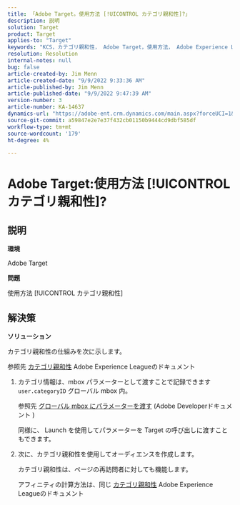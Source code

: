 ```yaml
---
title: 「Adobe Target。使用方法 [!UICONTROL カテゴリ親和性]?」
description: 説明
solution: Target
product: Target
applies-to: "Target"
keywords: "KCS，カテゴリ親和性， Adobe Target，使用方法， Adobe Experience League，グローバル mbox"
resolution: Resolution
internal-notes: null
bug: false
article-created-by: Jim Menn
article-created-date: "9/9/2022 9:33:36 AM"
article-published-by: Jim Menn
article-published-date: "9/9/2022 9:47:39 AM"
version-number: 3
article-number: KA-14637
dynamics-url: "https://adobe-ent.crm.dynamics.com/main.aspx?forceUCI=1&pagetype=entityrecord&etn=knowledgearticle&id=dacf6b79-2230-ed11-9db1-0022480866ad"
source-git-commit: a59847e2e7e37f432cb01150b9444cd9dbf585df
workflow-type: tm+mt
source-wordcount: '179'
ht-degree: 4%

---
```


# Adobe Target:使用方法 [!UICONTROL カテゴリ親和性]?

## 説明


<b>環境</b>

Adobe Target

<b>問題</b>

使用方法 [!UICONTROL カテゴリ親和性]

## 解決策

<b>ソリューション</b>

カテゴリ親和性の仕組みを次に示します。

参照先 [カテゴリ親和性](https://experienceleague.adobe.com/docs/target/using/audiences/visitor-profiles/category-affinity.html?lang=en) Adobe Experience Leagueのドキュメント

1. カテゴリ情報は、mbox パラメーターとして渡すことで記録できます `user.categoryID` グローバル mbox 内。

   参照先 [グローバル mbox にパラメーターを渡す](https://docs.adobe.com/help/en/target/using/implement-target/client-side/mbox-implement/global-mbox/pass-parameters-to-global-mbox.html "クリックしてリンク先を表示：https://docs.adobe.com/help/en/target/using/implement-target/client-side/mbox-implement/global-mbox/pass-parameters-to-global-mbox.html") (Adobe Developerドキュメント )

   同様に、 Launch を使用してパラメーターを Target の呼び出しに渡すこともできます。

1. 次に、カテゴリ親和性を使用してオーディエンスを作成します。

   カテゴリ親和性は、ページの再訪問者に対しても機能します。

   アフィニティの計算方法は、同じ [カテゴリ親和性](https://experienceleague.adobe.com/docs/target/using/audiences/visitor-profiles/category-affinity.html?lang=en) Adobe Experience Leagueのドキュメント
